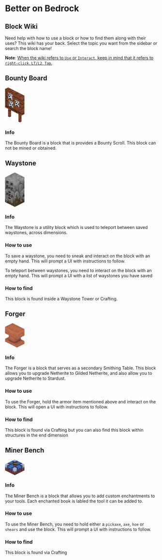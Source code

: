 # Better on Bedrock 
## Block Wiki
Need help with how to use a block or how to find them along with their uses? This wiki has your back. Select the topic you want from the sidebar or search the block name!

**Note**: <u>When the wiki refers to `Use` or `Interact`, keep in mind that it refers to `right-click`, `LT/L2`, `Tap`.
</u>

## Bounty Board
<div style="display: flex; align-items: center;">
  <img src="./assets/bounty_board.png" alt="Example Image" width="64">
</div>

### Info
The Bounty Board is a block that is provides a Bounty Scroll. This block can not be mined or obtained.

## Waystone
<div style="display: flex; align-items: center;">
  <img src="./assets/waystone.png" alt="Example Image" width="64">
</div>

### Info
The Waystone is a utility block which is used to teleport between saved waystones, across dimensions.

### How to use
To save a waystone, you need to sneak and interact on the block with an empty hand. This will prompt a UI with instructions to follow.

To teleport between waystones, you need to interact on the block with an empty hand. This will prompt a UI with a list of waystones you have saved

### How to find
This block is found inside a Waystone Tower or Crafting.

## Forger
<div style="display: flex; align-items: center;">
  <img src="./assets/forge_table.png" alt="Example Image" width="64">
</div>

### Info
The Forger is a block that serves as a secondary Smithing Table. This block allows you to upgrade Netherite to Gilded Netherite, and also allow you to upgrade Netherite to Stardust.

### How to use
To use the Forger, hold the armor item mentioned above and interact on the block. This will open a UI with instructions to follow.

### How to find
This block is found via Crafting but you can also find this block within structures in the end dimension

## Miner Bench
<div style="display: flex; align-items: center;">
  <img src="./assets/enchant_table.png" alt="Example Image" width="64">
</div>

### Info
The Miner Bench is a block that allows you to add custom enchantments to your tools. Each enchanted book is labled the tool it can be added to.

### How to use
To use the Miner Bench, you need to hold either a `pickaxe`, `axe`, `hoe` or `shears` and use the block. This will prompt a UI with instructions to follow.

### How to find
This block is found via Crafting
